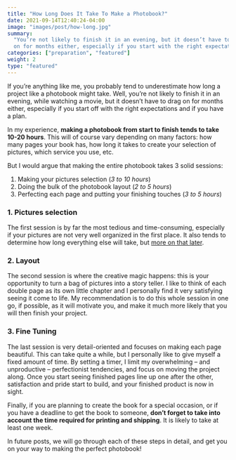 ```yaml
---
title: "How Long Does It Take To Make a Photobook?"
date: 2021-09-14T12:40:24-04:00
image: "images/post/how-long.jpg"
summary:
  "You’re not likely to finish it in an evening, but it doesn’t have to drag
  on for months either, especially if you start with the right expectations."
categories: ["preparation", "featured"]
weight: 2
type: "featured"
---
```


If you’re anything like me, you probably tend to underestimate how long a project
like a photobook might take. Well, you’re not likely to finish it in an evening,
while watching a movie, but it doesn’t have to drag on for months either, especially
if you start off with the right expectations and if you have a plan.

In my experience, **making a photobook from start to finish tends to take 10-20 hours**.
This will of course vary depending on many factors: how many pages your book has, how
long it takes to create your selection of pictures, which service you use, etc.

But I would argue that making the entire photobook takes 3 solid sessions:

1. Making your pictures selection (_3 to 10 hours_)
2. Doing the bulk of the photobook layout (_2 to 5 hours_)
3. Perfecting each page and putting your finishing touches (_3 to 5 hours_)

### 1. Pictures selection

The first session is by far the most tedious and time-consuming, especially if your
pictures are not very well organized in the first place. It also tends to determine
how long everything else will take, but
[more on that later](/post/photo-selection).

### 2. Layout

The second session is where the creative magic happens: this is your opportunity to
turn a bag of pictures into a story teller. I like to think of each double page as
its own little chapter and I personally find it very satisfying seeing it come to life.
My recommendation is to do this whole session in one go, if possible, as it will
motivate you, and make it much more likely that you will then finish your project.

### 3. Fine Tuning

The last session is very detail-oriented and focuses on making each page beautiful.
This can take quite a while, but I personally like to give myself a fixed amount of
time. By setting a timer, I limit my overwhelming – and unproductive – perfectionist
tendencies, and focus on moving the project along. Once you start seeing finished
pages line up one after the other, satisfaction and pride start to build, and your
finished product is now in sight.

Finally, if you are planning to create the book for a special occasion, or if you have
a deadline to get the book to someone, **don’t forget to take into account the time
required for printing and shipping**. It is likely to take at least one week.

In future posts, we will go through each of these steps in detail, and get you on
your way to making the perfect photobook!

